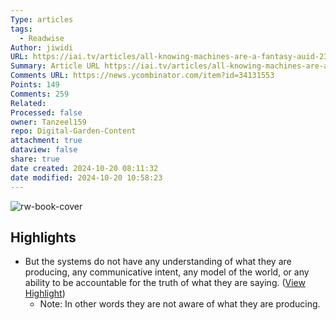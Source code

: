 ```yaml
---
Type: articles
tags:
  - Readwise
Author: jiwidi
URL: https://iai.tv/articles/all-knowing-machines-are-a-fantasy-auid-2334
Summary: Article URL https://iai.tv/articles/all-knowing-machines-are-a-fantasy-auid-2334
Comments URL: https://news.ycombinator.com/item?id=34131553
Points: 149
Comments: 259
Related: 
Processed: false
owner: Tanzeel159
repo: Digital-Garden-Content
attachment: true
dataview: false
share: true
date created: 2024-10-20 08:11:32
date modified: 2024-10-20 10:58:23
---
```

![rw-book-cover](https://news.ycombinator.com/favicon.ico)

## Highlights
- But the systems do not have any understanding of what they are producing, any communicative intent, any model of the world, or any ability to be accountable for the truth of what they are saying. ([View Highlight](https://read.readwise.io/read/01gn6xdjh4datqrhbwj2t1s65s))
    - Note: In other words they are not aware of what they are producing.

